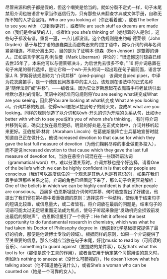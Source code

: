 尽管来源和例子都是假的，但这个嘲笑是恰当的。就如分裂不定式一样，句子末尾禁用介词也被语言专家当作迷信行为，只有那些从未翻查字典或文体手册，自称无所不知的人才会坚持。Who are you looking at（你正看着谁），或者The better to see you with （见到你更好），或者We are such stuff as dreams are made on（我们是会做梦的人），或者It’s you she’s thinking of（她想着的人是你），这些句子都没有错，重复一遍，一点儿都没错。这个伪规则是由约翰·德莱顿（John Dryden）基于与拉丁语的愚蠢类比而虚构出来的(拉丁语中，类似介词的词与名词紧紧相连，不能分离出来)，目的是为了证明本·琼森（Ben Jonson）是蹩脚的诗人。正如语言学家马克·利伯曼（Mark Liberman）评论的：“很遗憾这时琼森已经去世35年了，本来他可以与德莱顿决斗，为后世免去很多不幸。” 16
将介词悬置在句子末尾的替代选择，是让它和一个wh-开头的词一起出现在句子最前面，语言学家J. R. 罗斯将该规则称为“介词并移”（pied-piping）  该词来自pied piper，中译为花衣魔笛手，是一个德国民间故事中的主人公。该规则在语法中的正式名称是“随伴法则”或“并移”。——编者注，因为它让罗斯想起花衣魔笛手将老鼠诱引出哈默尔恩村的情形。英语中的标准问句规则将You are seeing what转变成What are you seeing，因此将You are looking at what转变成 What are you looking at。介词并移的规则，使得what要把at拉到句子的前头来，变成At what are you looking。同样的规则创造了以介词和以wh-开头的词为开端的关系从句，比如the better with which to see you或It’s you of whom she’s thinking。
有时将介词并移到句首，确实比放在最后更好。明显的好处是,在正式文体中，介词并移听起来更好。亚伯拉罕·林肯（Abraham Lincoln）在葛底斯堡阵亡士兵墓地宣誓时就知道自己正在做什么，他说increased devotion to that cause for which they gave the last full measure of devotion（为他们鞠躬尽瘁的事业做更多投入），而不是说increased devotion to that cause which they gave the last full measure of devotion for。当放在悬空介词混在在一些琐碎语法词（grammatical word）中，难以分清关系时，介词并移也是个好选择，请看One of the beliefs which we can be highly confident in is that other people are conscious（我们可以高度信任的一个观念是其他人也是有意识的），如果在我们着手处理那些关系之前，介词的角色已经固定下来了，那么句子会更容易解析：One of the beliefs in which we can be highly confident is that other people are conscious。 
西奥多·伯恩斯坦就介词何时并移、何时悬空提出了好建议，他提出了我们曾在第4章中着重强调的原则：选择这样一种结构，使你用于结束句子的短语比较重，或信息量大，或二者皆有。将介词放在最后的问题是，结束句子的词语可能太过无足轻重而无法成为焦点，使句子听起来像是“发动机完全损毁前发出最后的劈啪声”。伯恩斯坦援引了一个例子：He felt it offered the best opportunity to do fundamental research in chemistry, which was what he had taken his Doctor of Philosophy degree in（他感到化学基础研究提供了最好的机会，那便是他读博士专攻的领域）。根据同样的原则，如果一个介词提供了至关重要的信息，那么它就应当放在句子末尾，好比music to read by（可阅读的音乐）、something to guard against（要提防的某件事），以及that’s what this tool is for（那便是这个工具的作用），或者当它用于确定某个习惯用语的意义时，例如It’s nothing to sneeze at（没什么可藐视的），He doesn’t know what he’s talking about（他不知道他在说什么），或者She’s a woman who can be counted on（她是一个可靠的女人）。
